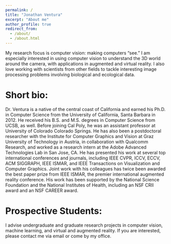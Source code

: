 ```yaml
---
permalink: /
title: "Jonathan Ventura"
excerpt: "About me"
author_profile: true
redirect_from: 
  - /about/
  - /about.html
---
```


My research focus is computer vision: making computers “see.” I am especially interested in using computer vision to understand the 3D world around the camera, with applications in augmented and virtual reality. I also love working with scientists from other fields to tackle interesting image processing problems involving biological and ecological data.

Short bio:
===

Dr. Ventura is a native of the central coast of California and earned his Ph.D. in Computer Science from the University of California, Santa Barbara in 2012. He received his B.S. and M.S. degrees in Computer Science from UCSB, as well. Before joining Cal Poly, he was an assistant professor at University of Colorado Colorado Springs. He has also been a postdoctoral researcher with the Institute for Computer Graphics and Vision at Graz University of Technology in Austria, in collaboration with Qualcomm Research, and worked as a research intern at the Adobe Advanced Technologies Lab in San Jose, CA. He has presented his work at several top international conferences and journals, including IEEE CVPR, ICCV, ECCV, ACM SIGGRAPH, IEEE ISMAR, and IEEE Transactions on Visualization and Computer Graphics. Joint work with his colleagues has twice been awarded the best paper prize from IEEE ISMAR, the premier international augmented reality conference.  His work has been supported by the National Science Foundation and the National Institutes of Health, including an NSF CRII award and an NSF CAREER award.

Prospective Students:
===

I advise undergraduate and graduate research projects in computer vision, machine learning, and virtual and augmented reality. If you are interested, please contact me via email or come by my office.

